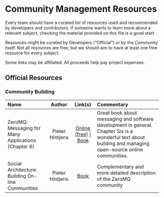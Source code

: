 # Community Management Resources

Every team should have a curated list of resources used and recommended by developers and contributors. If someone wants to learn more about a relevant subject, checking the material provided on this file is a good start.

Resources might be curated by Developers ("Official") or by the Community itself. Not all resources are free, but we should aim to have at least one free resource for every subject.

Some links may be affiliated. All proceeds help pay project expenses.

## Official Resources

### Community Building

| Name | Author | Link(s) | Commentary |
| :---     | :---: |     :---:      |    :---       |
| ZeroMQ: Messaging for Many Applications (Chapter 6) | Pieter Hintjens | [Online (free)](http://zguide.zeromq.org/page:chapter6) \|  [Book](https://www.amazon.com/gp/product/1449334067?ie=UTF8&tag=hackerexperie-20&camp=1789&linkCode=xm2&creativeASIN=1449334067)  | Great book about messaging and software development in general. Chapter Six is a wonderful text about building and managing open-source online communities. |
| Social Architecture: Building On-line Communities | Pieter Hintjens |   [Book](https://www.amazon.com/gp/product/153311452?ie=UTF8&tag=hackerexperie-20&camp=1789&linkCode=xm2&creativeASIN=1533112452)      | Complementary and more detailed description of the ZeroMQ community |

